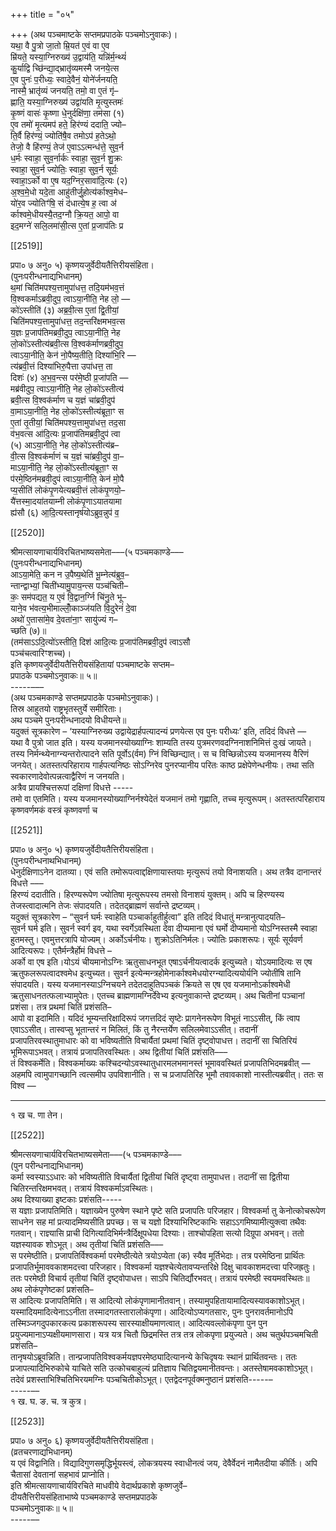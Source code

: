 +++
title = "०५"

+++
(अथ पञ्चमाष्टके सप्तमप्रपाठके पञ्चमोऽनुवाकः)।  
यथा॒ वै पु॒त्रो जा॒तो म्रि॒यत॑ ए॒वं वा ए॒व  
म्रि॑यते॒ यस्या॒ग्निरुख्य॑ उ॒द्वाय॑ति॒ यन्नि॑र्म॒न्थ्यं॑  
कु॒र्याद्वि च्छि॑न्द्या॒द्भ्रातृ॑व्यमस्मै जनये॒त्स  
ए॒व पुनः॑ प॒रीध्यः॒ स्वादे॒वैनं॒ योने॑र्जनयति॒  
नास्मै॒ भ्रातृ॑व्यं जनयति॒ तमो॒ वा ए॒तं गृ॑–  
ह्णाति॒ यस्या॒ग्निरुख्य॑ उद्वा॑यति मृ॒त्युस्तमः॑  
कृ॒ष्णं वासः॑ कृ॒ष्णा धे॒नुर्दक्षि॑णा॒ तम॑सा (१)  
ए॒व तमो॑ मृ॒त्यमप॑ हते॒ हिर॑ण्यं ददाति॒ ज्यो–  
ति॒र्वै हिर॑ण्यं॒ ज्योति॑षै॒व तमोऽप॑ ह॒तेऽथो॒  
तेजो॒ वै हि॑रण्यं॒ तेज॑ ए॒वाऽऽत्मन्ध॑त्ते॒ सुव॒र्न  
ध॒र्मः स्वाहा॒ सुव॒र्नार्कः स्वाहा॒ सुव॒र्न शु॒क्रः  
स्वाहा॒ सुव॒र्न ज्योतिः॒ स्वाहा॒ सुव॒र्न सूर्यः॒  
स्वाहा॒ऽर्को वा ए॒ष यद॒ग्निर॒सावा॑दि॒त्यः (२)  
अ॒श्व॒मे॒धो यदे॒ता आहु॑तीर्जु॒होत्य॑र्काश्व॒मेध–  
यो॑र॒व ज्योतिꣳ॑षि॒ सं द॑धात्ये॒ष ह॒ त्वा अ॑  
र्काश्वमे॒धीयस्यै॒तद॒ग्नौ क्रि॒यत॒ आपो॒ वा  
इद॒मग्ने॑ सलि॒लमा॑सी॒त्स ए॒तां प्र॒जाप॑तिः प्र

[[2519]]

प्रपा० ७ अनु० ५) कृष्णयजुर्वेदीयतैत्तिरीयसंहिता।  
(पुनःपरीन्धनाद्यभिधानम्)  
थ॒मां चिति॑मपश्य॒त्तामुपा॑धत्त॒ तदि॒यम॑भव॒त्तं  
वि॒श्वकर्माऽब्रवी॒दुप॒ त्वाऽया॒नीति॒ नेह लो॒ —  
को॑ऽस्तीति॑ (३) अब्र॒वी॒त्स ए॒तां द्वि॒तीयां॒  
चिति॑मपश्य॒त्तामुपा॑धत्त॒ तद॒न्तरि॑क्षमभव॒त्स  
य॒ज्ञः प्र॒जाप॑तिमब्रवी॒दुप॒ त्वाऽया॒नीति॒ नेह  
लो॒को॑ऽस्तीत्य॑ब्रवी॒त्स वि॒श्वक॑र्माणब्रवी॒दुप॒  
त्वाऽया॒नीति॒ केन॑ नो॒पैष्य॒तीति॒ दिश्या॑भि॒रि —  
त्य॑ब्रवी॒त्तं दिश्या॑भिरु॒पैत्ता उपा॑धत्त॒ ता  
दिशः॑ (४) अ॒भ॒व॒न्त्स पर॑मे॒ष्ठी प्र॒जा॑पति —  
मब्र॑वीदुप॒ त्वाऽया॒नीति॒ नेह लो॒को॑ऽस्तीत्य॑  
ब्रवी॒त्स वि॒श्वक॑र्माण च य॒ज्ञं चा॑ब्रवी॒दुप॑  
वा॒माऽया॒नीति॒ नेह लो॒को॑ऽस्तीत्य॑ब्रूता॒ꣳ स  
ए॒तां तृ॒तीयां॒ चिति॑मपश्य॒त्तामुपा॑धत्त॒ तद॒सा  
व॑भ॒वत्स आ॑दि॒त्यः प्र॒जाप॑तिमब्रवी॒दुप॑ त्वा  
(५) आऽया॒नीति॒ नेह लो॒को॑ऽस्तीत्य॑ब्र–  
वी॒त्स वि॒श्वक॑र्माणं च य॒ज्ञं चा॑ब्रवी॒दुप॑ वा॒–  
माऽया॒नीति॒ नेह लो॒को॑ऽस्तीत्य॑ब्रूता॒ꣳ स  
प॑रमे॒ष्ठिन॑मब्रवी॒दुपं त्वाऽया॒नीति॒ केन॑ मो॒पै  
प्य॒सीति॑ लोकंपृ॒णयेत्यब्रवी॒त्तं लोकंपृ॒णयो॒–  
यै॑त्तस्मा॒दया॑तयाम्नी लोकंपृ॒णाऽयातयामा  
ह्य॑सौ (६) आ॒दि॒त्यस्तानृष॑योऽब्रुव॒न्नुप॑ व॒

[[2520]]

श्रीमत्सायणाचार्यविरचितभाष्यसमेता–––(५ पञ्चमकाण्डे–––  
(पुनःपरीन्धनाद्यभिधानम्)  
आऽया॒मेति॒ कन न उ॒पैष्य॒थेति॑ भू॒म्नेत्य॑ब्रुव॒–  
न्तान्द्वाभ्यां॒ चिती॑भ्यामु॒पाय॒न्त्स पञ्च॑चिती–  
कः॒ सम॑पद्यत॒ य ए॒वं वि॒द्वान॒र्ग्नि चि॑नु॒ते भू–  
याने॒व भ॑वत्य॒भीमाल्लोँ॒काञ्ज॑यति वि॒दुरेनं॑ दे॒वा  
अथो॑ ए॒तासा॑मे॒व दे॒वता॑ना॒ꣳ सायु॑ज्यं ग–  
च्छति (७)॥  
(तम॑साऽऽदि॒त्यो॑ऽस्तीति॒ दिश॑ आदि॒त्यः प्र॒जाप॑तिमब्रवी॒दुप॑ त्वाऽसौ  
पञ्च॑चत्वारिꣳशच्च)।  
इति कृष्णयजुर्वेदीयतैत्तिरीयसंहितायां पञ्चमाष्टके सप्तम–  
प्रपाठके पञ्चमोऽनुवाकः॥ ५॥  
-----–––  
(अथ पञ्चमकाण्डे सप्तमप्रपाठके पञ्चमोऽनुवाकः)।  
तिस्र आहुतयो राष्ट्रभृतस्तुर्ये समीरिताः।  
अथ पञ्चमे पुनःपरीन्धनादयो विधीयन्ते॥  
यदुक्तं सूत्रकारेण – ‘यस्याग्निरुख्य उद्वायेद्रार्हपत्यादन्यं प्रणयेत्स एव पुनः परीध्यः’ इति, तदिदं विधत्ते —  
यथा वै पुत्रो जात इति। यस्य यजमानस्योख्याग्निः शाम्यति तस्य पुत्रमरणवदग्निनाशनिमित्तं दुःखं जायते। तस्य निर्मन्थ्येनाग्न्यन्तरोत्पादने सति पूर्वोऽ(र्वम) ग्निं विच्छिन्द्यात्। स च विच्छिन्नोऽस्य यजमानस्य वैरिणं जनयेत्। अतस्तत्परिहाराय गार्हपत्यनिष्ठः सोऽग्निरेव पुनरप्यानीय परितः काष्ठ प्रक्षेपेणेन्धनीयः। तथा सति स्वकारणादेवोत्पन्नत्वाद्वैरिणं न जनयति।  
अत्रैव प्रायश्चित्तरूपां दक्षिणां विधत्ते -----  
तमो वा एतमिति। यस्य यजमानस्योख्याग्निर्नश्येदेतं यजमानं तमो गृह्णाति, तच्च मृत्युरूपम्। अतस्तत्परिहाराय कृष्णवर्णमकं वस्त्रं कृष्णवर्णा च

[[2521]]

प्रपा० ७ अनु० ५) कृष्णयजुर्वेदीयतैत्तिरीयसंहिता।  
(पुनःपरीन्धनाथभिधानम्)  
धेनुर्दक्षिणाऽनेन दातव्या। एवं सति तमोरूपत्वाद्दक्षिणायास्तयाः मृत्युरूपं तयो विनाशयति। अथ तत्रैव दानान्तरं विधत्ते –––  
हिरण्यं ददातीति। हिरण्यरूपेण ज्योतिषा मृत्युरूपस्य तमसो विनाशयं युक्तम्। अपि च हिरण्यस्य तेजस्त्वादात्मनि तेजः संपादयति। तदेतद्ब्राह्मणं सर्वान्ते द्रष्टव्यम्।  
यदुक्तं सूत्रकारेण – “सुवर्न घर्मः स्वाहेति पञ्चार्काहुतीर्हुत्वा” इति तदिदं विधातुं मन्त्रानुत्पादयति–  
सुवर्न घर्म इति। सुवर्न स्वर्ग इव, यथा स्वर्गेऽवस्थिता देवा दीप्यमाना एवं घर्मो दीप्यमानो योऽग्निस्तस्मै स्वाहा हुतमस्तु। एवमुत्तरत्रापि योज्यम्। अर्कोऽर्चनीयः। शुक्रोऽतिनिर्मलः। ज्योतिः प्रकाशरूपः। सूर्यः सूर्यवर्ण आदित्यरूपः। एतैर्मन्त्रैर्होमं विधत्ते –  
अर्को वा एष इति।योऽयं चीयमानोऽग्निः ऋतुसाधनभूत एषाऽर्चनीयत्वादर्क इत्युच्यते। योऽयमादित्यः स एष ऋतुफलरूपत्वादश्वमेध इत्युच्यत। सुवर्न इत्येन्मन्त्रहोमेनार्काश्वमेधयोरग्न्यादित्ययोर्यनि ज्योतींषि तानि संपादयति। यस्य यजमानस्याऽग्निचयने तदेतदाहुतिपञ्चकं क्रियते स एष एव यजमानोऽर्काश्वमेधी ऋतुसाधनतत्फलाभ्यामुपेतः। एतच्च ब्राह्मणामग्निर्देवेभ्य इत्यनुवाकान्ते द्रष्टव्यम्। अथ चितीनां पञ्चानां प्रशंसा। तत्र प्रथमां चितिं प्रशंसति–  
आपो वा इदामिति। यदिदं भूम्यन्तरिक्षादिरूपं जगत्तदिदं सृष्टेः प्रागनेनरूपेण विभूतं नाऽऽसीत्, किं त्वाप एवाऽऽसीत्। तास्वप्सु भूतान्तरं न मिलितं, किं तु नैरन्तर्येण सलिलमेवाऽऽसीत्। तदानीं प्रजापतिरवस्थातुमाधारः को वा भविष्यतीति विचार्यैतां प्रथमां चितिं दृष्ट्वोपाधत्त। तदानीं सा चितिरियं भूमिरूपाऽभवत्। तत्रायं प्रजापतिरवस्थितः। अथ द्वितीयां चितिं प्रशंसति–––  
तं विश्वकर्मेति। विश्वकर्माख्यः कश्चिदन्योऽवस्थातुधारमलभमानस्तं भूमाववस्थितं प्रजापतिभिदमब्रवीत् — अहमपि त्वामुपागच्छानि त्वत्समीप उपविशानीति। स च प्रजापतिरिह भूमौ तवावकाशो नास्तीत्यब्रवीत्। ततः स विश्व —
___________
१ ख च. णा तेन।

[[2522]]

श्रीमत्सयणाचार्यविरचितभाष्यसमेता–––(५ पञ्चमकाण्डे–––  
(पुन परीन्धनाद्यभिधानम्)  
कर्मा स्वस्याऽऽधारः को भविष्यतीति विचार्यैतां द्वितीयां चितिं दृष्ट्वा तामुपाधत्त। तदानीं सा द्वितीया चितिरन्तरिक्षमभवत्। तत्रायं विश्वकर्माऽवस्थितः।  
अथ दिश्याख्या इष्टकाः प्रशंसति-----  
स यज्ञाः प्रजापतिमिति। यज्ञाख्येन पुरुषेण स्थाने पृष्टे सति प्रजापतिः परिजहार। विश्वकर्मा तु केनोत्कोचरूपेण साधनेन सह मां प्रत्यादमिष्यसीति प्रपच्छ। स च यज्ञो दिश्याभिरिष्टकाभिः सहाऽऽगमिष्यामीत्युक्त्वा तथैवः गतवान्। राज्ञ्यासि प्राची दिगित्यादिभिर्मन्त्रैर्दिक्षूपधेया दिश्याः। ताश्चोपहिता सत्यो दिग्रूपा अभवन्। ततो यज्ञस्यावक शोऽभूत्। अथ तृतीयां चितिं प्रशंसति–––  
स परमेष्ठीति। प्रजापतिर्विश्वकर्मा परमेष्ठीत्येते त्रयोऽप्येता (क) स्यैव मूर्तिभेदाः। तत्र परमेष्ठिना प्रार्थितः प्रजापतिर्भूमाववकाशमदत्त्वा परिजहार। विश्वकर्मा यज्ञश्चेत्येतावप्यन्तरिक्षे दिक्षु चावकाशमदत्त्वा परिजह्रतुः। ततः परमेष्ठी विचार्य तृतीयां चितिं दृष्ट्वोपाधत्त। साऽपि चितिर्द्यौरभवत्। तत्रायं परमेष्ठी स्वयमवस्थितः॥  
अथ लोकंपृणेष्टकां प्रशंसति–  
स आदित्यः प्रजापतिमिति। स आदित्यो लोकंपृणामानीतवान्। तस्यामुपहितायामादित्यस्यावकाशोऽभूत्। यस्मादियमादित्येनाऽऽनीता तस्मादगतस्तारालोकंपृणा। आदित्योऽप्यगतसारः, पुनः पुनरावर्तमानोऽपि तस्मिञ्जगदुपकारकत्य प्रकाशरूपस्य सारस्याक्षीयमाणत्वात्। आदित्यवल्लोकंपृणा पुन पुन प्रयुज्यमानाऽप्यक्षीयमाणसारा। यत्र यत्र चितौ छिद्रमस्ति तत्र तत्र लोकपृणा प्रयुज्यते। अथ चतुर्थपञ्चमचिती प्रशंसति–  
तानृषयोऽब्रूवन्निति। तान्प्रजापतिविश्वकर्मयज्ञपरमेष्ठ्यादित्यानन्ये केचिदृषयः स्थानं प्रार्थितवन्तः। ततः प्रजापत्यादिभिरुकोचे याचिते सति उत्कोचबाहुल्यं प्रतिज्ञाय चितिद्वयमानीतवन्तः। अतस्तेषामवकाशोऽभूत्। तदेवं प्रशस्ताभिश्चितिभिरयमग्निः पञ्चचितीकोऽभूत्। एतद्वेदनपूर्वक्मनुष्ठानं प्रशंसति-----–  
-----––  
१ ख. घ. ङ. च. त्र कुत्र।

[[2523]]

प्रपा० ७ अनु० ६) कृष्णयजुर्वेदीयतैत्तिरीयसंहिता।  
(व्रतचरणाद्यभिधानम्)  
य एवं विद्वानिति। विद्यादिगुणसमृद्धिर्भूयस्त्वं, लोकत्रयस्य स्वाधीनत्वं जय, देवैर्वेदनं नामैतदीया कीर्तिः। अपि चैतासां देवतानां सहभावं प्राप्नोति।  
इति श्रीमत्सायणाचार्यविरचिते माधवीये वेदार्थप्रकाशे कृष्णजुर्वे–  
दीयतैत्तिरीयसंहिताभाष्ये पञ्चमकाण्डे सप्तमप्रपाठके  
पञ्चमोऽनुवाकः॥ ५॥  
-----––  
